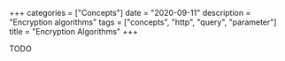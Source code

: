 +++
categories = ["Concepts"]
date = "2020-09-11"
description = "Encryption algorithms"
tags = ["concepts", "http", "query", "parameter"]
title = "Encryption Algorithms"
+++

TODO